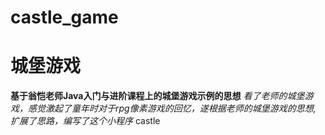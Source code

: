 # castle_game
# 城堡游戏
**基于翁恺老师Java入门与进阶课程上的城堡游戏示例的思想**
*看了老师的城堡游戏，感觉激起了童年时对于rpg像素游戏的回忆，遂根据老师的城堡游戏的思想, 扩展了思路，编写了这个小程序*
<a herf="https://github.com/zhuzhuyi/CastleGame">castle</a>
